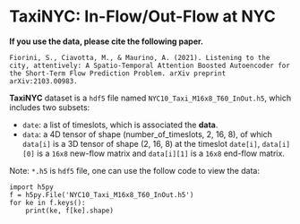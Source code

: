 TaxiNYC: In-Flow/Out-Flow at NYC
===========================================================

**If you use the data, please cite the following paper.**

`Fiorini, S., Ciavotta, M., & Maurino, A. (2021). Listening to the city, attentively: A Spatio-Temporal Attention Boosted Autoencoder for the Short-Term Flow Prediction Problem. arXiv preprint arXiv:2103.00983. `

**TaxiNYC** dataset is a `hdf5` file named `NYC10_Taxi_M16x8_T60_InOut.h5`, which includes two subsets:

* `date`: a list of timeslots, which is associated the **data**. 
* `data`: a 4D tensor of shape (number_of_timeslots, 2, 16, 8), of which `data[i]` is a 3D tensor of shape (2, 16, 8) at the timeslot `date[i]`, `data[i][0]` is a `16x8` new-flow matrix and `data[i][1]` is a `16x8` end-flow matrix. 

Note: `*.h5` is `hdf5` file, one can use the follow code to view the data:

```
import h5py
f = h5py.File('NYC10_Taxi_M16x8_T60_InOut.h5')
for ke in f.keys():
    print(ke, f[ke].shape)
```
